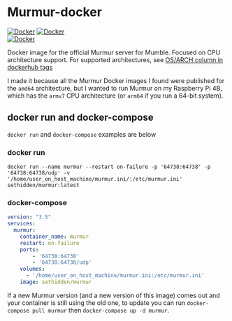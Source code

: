 # Murmur-docker
[![Docker](https://img.shields.io/docker/pulls/sethidden/murmur)](https://hub.docker.com/r/sethidden/murmur)   [![Docker](https://img.shields.io/docker/image-size/sethidden/murmur)](https://hub.docker.com/r/sethidden/murmur)  
[![Docker](https://img.shields.io/badge/platform-linux/386%20|%20linux/amd64%20|%20linux/arm/v6%20|%20linux/arm/v7%20|%20linux/arm64%20|%20linux/ppc64le%20|%20linux/riscv64%20|%20linux/s390x-papayawhip)](https://hub.docker.com/r/sethidden/umurmur/tags)

Docker image for the official Murmur server for Mumble. Focused on CPU architecture support. For supported architectures, see [OS/ARCH column in dockerhub tags](https://hub.docker.com/r/sethidden/murmur/tags)

I made it because all the Murmur Docker images I found were published for the `amd64` architecture, but I wanted to run Murmur on my Raspberry Pi 4B, which has the `armv7` CPU architecture (or `arm64` if you run a 64-bit system).

## docker run and docker-compose

`docker run` and `docker-compose` examples are below

### docker run
```posh
docker run --name murmur --restart on-failure -p '64738:64738' -p '64738:64738/udp' -v '/home/user_on_host_machine/murmur.ini/:/etc/murmur.ini' sethidden/murmur:latest
```
### docker-compose

```yaml
version: "3.5"
services:
  murmur:
    container_name: murmur
    restart: on-failure
    ports:
        - '64738:64738'
        - '64738:64738/udp'
    volumes: 
      - '/home/user_on_host_machine/murmur.ini:/etc/murmur.ini'
    image: sethidden/murmur
```

If a new Murmur version (and a new version of this image) comes out and your container is still using the old one, to update you can run `docker-compose pull murmur` then `docker-compose up -d murmur`.

